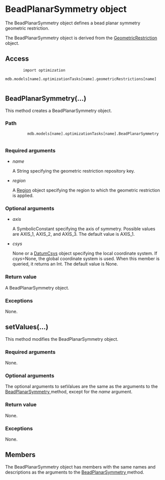 # BeadPlanarSymmetry object

The BeadPlanarSymmetry object defines a bead planar symmetry geometric restriction.

The BeadPlanarSymmetry object is derived from the [GeometricRestriction](https://help.3ds.com/2022/english/DSSIMULIA_Established/SIMACAEKERRefMap/simaker-c-geometricrestrictionpyc.htm?ContextScope=all) object.

## Access

```
        import optimization
        mdb.models[name].optimizationTasks[name].geometricRestrictions[name]
      
```

## BeadPlanarSymmetry(...)



This method creates a BeadPlanarSymmetry object.



### Path

```
          mdb.models[name].optimizationTasks[name].BeadPlanarSymmetry
        
```

### Required arguments

- *name*

  A String specifying the geometric restriction repository key.

- *region*

  A [Region](https://help.3ds.com/2022/english/DSSIMULIA_Established/SIMACAEKERRefMap/simaker-c-regionpyc.htm?ContextScope=all) object specifying the region to which the geometric restriction is applied.

### Optional arguments

- *axis*

  A SymbolicConstant specifying the axis of symmetry. Possible values are AXIS_1, AXIS_2, and AXIS_3. The default value is AXIS_1.

- *csys*

  None or a [DatumCsys](https://help.3ds.com/2022/english/DSSIMULIA_Established/SIMACAEKERRefMap/simaker-c-datumcsyspyc.htm?ContextScope=all) object specifying the local coordinate system. If *csys*=None, the global coordinate system is used. When this member is queried, it returns an Int. The default value is None.

### Return value

A BeadPlanarSymmetry object.

### Exceptions

None.



## setValues(...)



This method modifies the BeadPlanarSymmetry object.



### Required arguments

None.

### Optional arguments

The optional arguments to setValues are the same as the arguments to the [BeadPlanarSymmetry ](https://help.3ds.com/2022/english/DSSIMULIA_Established/SIMACAEKERRefMap/simaker-c-beadplanarsymmetrypyc.htm?ContextScope=all#simaker-beadplanarsymmetrybeadplanarsymmetrypyc)method, except for the *name* argument.

### Return value

None.

### Exceptions

None.



## Members

The BeadPlanarSymmetry object has members with the same names and descriptions as the arguments to the [BeadPlanarSymmetry ](https://help.3ds.com/2022/english/DSSIMULIA_Established/SIMACAEKERRefMap/simaker-c-beadplanarsymmetrypyc.htm?ContextScope=all#simaker-beadplanarsymmetrybeadplanarsymmetrypyc)method.
